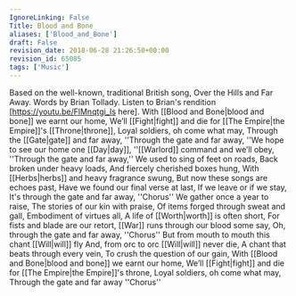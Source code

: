 ```yaml
---
IgnoreLinking: False
Title: Blood and Bone
aliases: ['Blood_and_Bone']
draft: False
revision_date: 2018-06-28 21:26:50+00:00
revision_id: 65085
tags: ['Music']
---
```


Based on the well-known, traditional British song, Over the Hills and Far Away.
Words by Brian Tollady.
Listen to Brian's rendition [https://youtu.be/FlMnqtgi_Is here].
With [[Blood and Bone|blood and bone]] we earnt our home,
We’ll [[Fight|fight]] and die for [[The Empire|the Empire]]'s [[Throne|throne]],
Loyal soldiers, oh come what may,
Through the [[Gate|gate]] and far away,
''Through the gate and far away,
''We hope to see our home one [[Day|day]],
''[[Warlord]] command and we’ll obey,
''Through the gate and far away,''
We used to sing of feet on roads,
Back broken under heavy loads,
And fiercely cherished boxes hung,
With [[Herbs|herbs]] and heavy fragrance swung,
But now these songs are echoes past,
Have we found our final verse at last,
If we leave or if we stay,
It's through the gate and far away,
''Chorus''
We gather once a year to raise,
The stories of our kin with praise,
Of items forged through sweat and gall,
Embodiment of virtues all,
A life of [[Worth|worth]] is often short,
For fists and blade are our retort,
[[War]] runs through our blood some say,
Oh, through the gate and far away,
''Chorus''
But from mouth to mouth this chant [[Will|will]] fly
And, from orc to orc [[Will|will]] never die,
A chant that beats through every vein,
To crush the question of our gain,
With [[Blood and Bone|blood and bone]] we earnt our home,
We’ll [[Fight|fight]] and die for [[The Empire|the Empire]]'s throne,
Loyal soldiers, oh come what may,
Through the gate and far away
''Chorus''